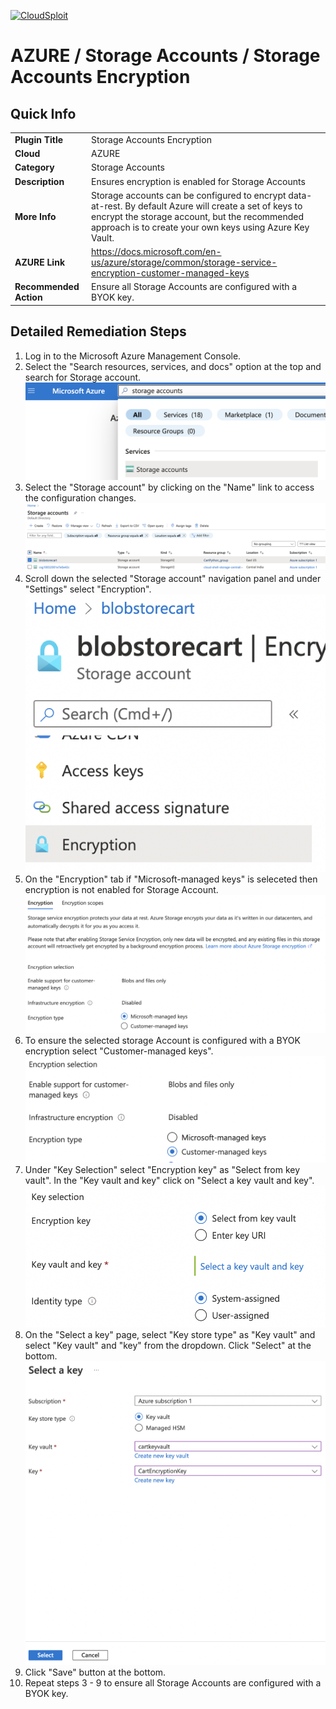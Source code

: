 [![CloudSploit](https://cloudsploit.com/img/logo-new-big-text-100.png "CloudSploit")](https://cloudsploit.com)

# AZURE / Storage Accounts / Storage Accounts Encryption

## Quick Info

| | |
|-|-|
| **Plugin Title** | Storage Accounts Encryption |
| **Cloud** | AZURE |
| **Category** | Storage Accounts |
| **Description** | Ensures encryption is enabled for Storage Accounts |
| **More Info** | Storage accounts can be configured to encrypt data-at-rest. By default Azure will create a set of keys to encrypt the storage account, but the recommended approach is to create your own keys using Azure Key Vault. |
| **AZURE Link** | https://docs.microsoft.com/en-us/azure/storage/common/storage-service-encryption-customer-managed-keys |
| **Recommended Action** | Ensure all Storage Accounts are configured with a BYOK key. |

## Detailed Remediation Steps

1. Log in to the Microsoft Azure Management Console.
2. Select the "Search resources, services, and docs" option at the top and search for Storage account. </br> <img src="/resources/azure/storageaccounts/storage-accounts-encryption/step2.png"/>
3. Select the "Storage account" by clicking on the "Name" link to access the configuration changes. </br> <img src="/resources/azure/storageaccounts/storage-accounts-encryption/step3.png"/>
4. Scroll down the selected "Storage account" navigation panel and under "Settings" select "Encryption".</br> <img src="/resources/azure/storageaccounts/storage-accounts-encryption/step4.png"/>
5. On the "Encryption" tab if "Microsoft-managed keys" is seleceted then encryption is not enabled for Storage Account.</br>  <img src="/resources/azure/storageaccounts/storage-accounts-encryption/step5.png"/>
6. To ensure the selected storage Account is configured with a BYOK encryption select "Customer-managed keys". </br>  <img src="/resources/azure/storageaccounts/storage-accounts-encryption/step6.png"/>
7. Under "Key Selection" select "Encryption key" as "Select from key vault". In the "Key vault and key" click on "Select a key vault and key".</br>  <img src="/resources/azure/storageaccounts/storage-accounts-encryption/step7.png"/>
8. On the "Select a key" page, select "Key store type" as "Key vault" and select "Key vault" and "key" from the dropdown. Click "Select" at the bottom.</br>  <img src="/resources/azure/storageaccounts/storage-accounts-encryption/step8.png"/>
9. Click "Save" button at the bottom.
10. Repeat steps 3 - 9 to ensure all Storage Accounts are configured with a BYOK key.
